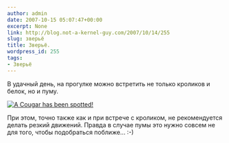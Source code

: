 ```yaml
---
author: admin
date: 2007-10-15 05:07:47+00:00
excerpt: None
link: http://blog.not-a-kernel-guy.com/2007/10/14/255
slug: зверьё
title: Зверьё.
wordpress_id: 255
tags:
- Зверьё
---
```


В удачный день, на прогулке можно встретить не только кроликов и белок, но и пуму.

[![A Cougar has been spotted!](http://blog.not-a-kernel-guy.com/wp-content/uploads/2007/10/cougar_warning.thumbnail.jpg)](http://blog.not-a-kernel-guy.com/wp-content/uploads/2007/10/cougar_warning.jpg)

При этом, точно также как и при встрече с кроликом, не рекомендуется делать резкий движений. Правда в случае пумы это нужно совсем не для того, чтобы подобраться поближе... :-)
